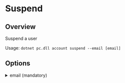 # Suspend
## Overview
Suspend a user	

Usage: 
<code>dotnet pc.dll account suspend --email [email]</code>

## Options
<details>
    <summary>email (mandatory)</summary>
    <p>
        <code>--email</code> (alias: <code>-e</code>)
    </p>
    <p>
        Email of the user to be suspended
    </p>
</details>
